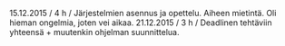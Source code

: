 15.12.2015 / 4 h / Järjestelmien asennus ja opettelu. Aiheen mietintä. Oli hieman ongelmia, joten vei aikaa.
21.12.2015 / 3 h / Deadlinen tehtäviin yhteensä + muutenkin ohjelman suunnittelua.
